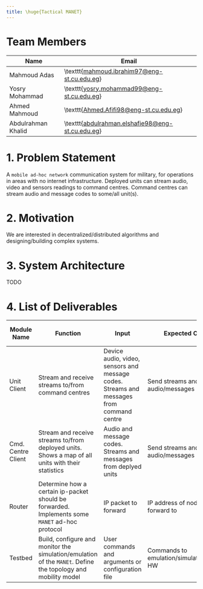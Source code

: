 ```yaml
---
title: \huge{Tactical MANET}
---
```


<!-- use this template before submitting https://drive.google.com/file/d/13Ot9Atu3ej9Qkhx067NDUw7WJr63n8wF/view?fbclid=IwAR2cSzbeAUklcX4H2SILcNGqgvFeBzn9GKeCGNjVsJfFKL69gAVUFI6j4T8 -->

# Team Members

| Name               | Email                                            |
|--------------------|--------------------------------------------------|
| Mahmoud Adas       | \texttt{mahmoud.ibrahim97@eng-st.cu.edu.eg}      |
| Yosry Mohammad     | \texttt{yosry.mohammad99@eng-st.cu.edu.eg}       |
| Ahmed Mahmoud      | \texttt{Ahmed.Afifi98@eng-st.cu.edu.eg}          |
| Abdulrahman Khalid | \texttt{abdulrahman.elshafie98@eng-st.cu.edu.eg} |

# 1. Problem Statement
<!-- Introduction to the problem (max 30 words) -->
A `mobile ad-hoc network` communication system for military, for operations in areas with no internet infrastructure.
Deployed units can stream audio, video and sensors readings to command centres.
Command centres can stream audio and message codes to some/all unit(s).

# 2. Motivation
<!-- Why are you motivated to work on this problem? (max 30 words) -->
We are interested in decentralized/distributed algorithms and designing/building complex systems.

# 3. System Architecture
<!-- In this section, draw the block diagram of your system showing the flow between
different modules. -->
TODO

# 4. List of Deliverables
<!-- State the main modules of your system with its function, inputs and expected outputs
- Number of modules must be at least equal to number of team members
- Max number of modules including the integration of whole project must not exceed 6
modules -->
| Module Name        | Function                                                                                                     | Input                                                                                    | Expected Output                            | % of used Libraries |
|--------------------|--------------------------------------------------------------------------------------------------------------|------------------------------------------------------------------------------------------|--------------------------------------------|---------------------|
| Unit Client        | Stream and receive streams to/from command centres                                                           | Device audio, video, sensors and message codes. Streams and messages from command centre | Send streams and show play audio/messages  | TODO                |
| Cmd. Centre Client | Stream and receive streams to/from deployed units. Shows a map of all units with their statistics            | Audio and message codes. Streams and messages from deplyed units                         | Send streams and show play audio/messages  | TODO                |
| Router             | Determine how a certain ip-packet should be forwarded. Implements some `MANET` ad-hoc protocol               | IP packet to forward                                                                     | IP address of node to forward to           | TODO                |
| Testbed            | Build, configure and monitor the simulation/emulation of the `MANEt`. Define the topology and mobility model | User commands and arguments or configuration file                                        | Commands to emulation/simulation/actual-HW | TODO                |
